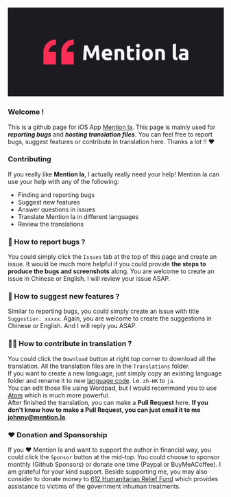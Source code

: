 [![Cover](./cover.png "Mention la Cover")](https://mention.la)

### Welcome !

This is a github page for iOS App [Mention la](https://apps.apple.com/us/app/mention/id1488286618).
This page is mainly used for ***reporting bugs*** and ***hosting translation files***.
You can feel free to report bugs, suggest features or contribute in translation here. 
Thanks a lot !! ❤️ 

### Contributing

If you really like **Mention la**, I actually really need your help! 
Mention la can use your help with any of the following:

- Finding and reporting bugs
- Suggest new features
- Answer questions in issues
- Translate Mention la in different languages
- Review the translations

### 🐛 How to report bugs ?

You could simply click the ```Issues``` tab at the top of this page and create an issue. 
It would be much more helpful if you could provide **the steps to produce the bugs and screenshots** along. 
You are welcome to create an issue in Chinese or English. 
I will review your issue ASAP.

### 🌟 How to suggest new features ?

Similar to reporting bugs, you could simply create an issue with title ```Suggestion: xxxxx```.
Again, you are welcome to create the suggestions in Chinese or English. 
And I will reply you ASAP.

### ✍🏻 How to contribute in translation ?

You could click the ```Download``` button at right top corner to download all the translation.
All the translation files are in the ```Translations``` folder.  
If you want to create a new language, just simply copy an existing language folder and rename it to new [language code](https://www.science.co.il/language/Locale-codes.php). i.e. ```zh-HK``` to ```ja```.  
You can edit those file using Wordpad, but I would recommand you to use [Atom](https://atom.io/) which is much more powerful.  
After finished the translation, you can make a **Pull Request** here.  **If you don't know how to make a Pull Request, you can just email it to me johnny@mention.la**.

### ❤️ Donation and Sponsorship

If you ❤️ Mention la and want to support the author in financial way, you could click the ```Sponsor``` button at the mid-top.
You could choose to sponsor monthly (Github Sponsors) or donate one time (Paypal or BuyMeACoffee). I am grateful for your kind support. Beside supporting me, you may also consider to donate money to [612 Humanitarian Relief Fund](https://612fund.hk/zh/donate) which provides assistance to victims of the government inhuman treatments.
